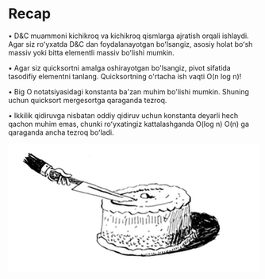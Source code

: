 # Recap

• D&C muammoni kichikroq va kichikroq qismlarga ajratish orqali ishlaydi. Agar siz roʻyxatda D&C dan foydalanayotgan boʻlsangiz, asosiy holat boʻsh massiv yoki bitta elementli massiv boʻlishi mumkin.

• Agar siz quicksortni amalga oshirayotgan bo'lsangiz, pivot sifatida tasodifiy elementni tanlang. Quicksortning o'rtacha ish vaqti O(n log n)!

• Big O notatsiyasidagi konstanta ba'zan muhim bo'lishi mumkin. Shuning uchun quicksort mergesortga qaraganda tezroq.

• Ikkilik qidiruvga nisbatan oddiy qidiruv uchun konstanta deyarli hech qachon muhim emas, chunki roʻyxatingiz kattalashganda O(log n) O(n) ga qaraganda ancha tezroq boʻladi.

![recap](image-32.png)
